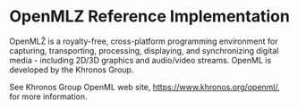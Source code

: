 # OpenMLZ Reference Implementation

OpenMLŽ is a royalty-free, cross-platform programming environment for capturing, transporting, processing, displaying, and synchronizing digital media - including 2D/3D graphics and audio/video streams. OpenML is developed by the Khronos Group.

See Khronos Group OpenML web site, https://www.khronos.org/openml/, for more information.

